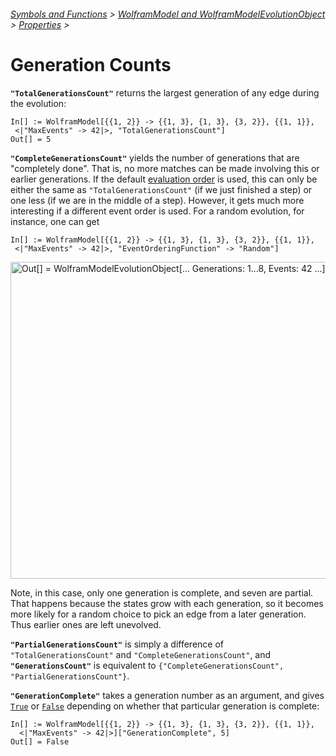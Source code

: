 ###### [Symbols and Functions](/README.md#symbols-and-functions) > [WolframModel and WolframModelEvolutionObject](../WolframModelAndWolframModelEvolutionObject.md) > [Properties](../WolframModelAndWolframModelEvolutionObject.md#properties) >

# Generation Counts

**`"TotalGenerationsCount"`** returns the largest generation of any edge during the evolution:

```wl
In[] := WolframModel[{{1, 2}} -> {{1, 3}, {1, 3}, {3, 2}}, {{1, 1}},
 <|"MaxEvents" -> 42|>, "TotalGenerationsCount"]
Out[] = 5
```

**`"CompleteGenerationsCount"`** yields the number of generations that are "completely done". That is, no more matches
can be made involving this or earlier generations. If the
default [evaluation order](../Options/EventOrderingFunction.md) is used, this can only be either the same
as `"TotalGenerationsCount"` (if we just finished a step) or one less (if we are in the middle of a step). However, it
gets much more interesting if a different event order is used. For a random evolution, for instance, one can get

```wl
In[] := WolframModel[{{1, 2}} -> {{1, 3}, {1, 3}, {3, 2}}, {{1, 1}},
 <|"MaxEvents" -> 42|>, "EventOrderingFunction" -> "Random"]
```

<img src="/Documentation/Images/RandomEvolutionObject.png"
     width="507"
     alt="Out[] = WolframModelEvolutionObject[... Generations: 1...8, Events: 42 ...]">

Note, in this case, only one generation is complete, and seven are partial. That happens because the states grow with
each generation, so it becomes more likely for a random choice to pick an edge from a later generation. Thus earlier
ones are left unevolved.

**`"PartialGenerationsCount"`** is simply a difference of `"TotalGenerationsCount"` and `"CompleteGenerationsCount"`,
and **`"GenerationsCount"`** is equivalent to `{"CompleteGenerationsCount", "PartialGenerationsCount"}`.

**`"GenerationComplete"`** takes a generation number as an argument, and
gives [`True`](https://reference.wolfram.com/language/ref/True.html)
or [`False`](https://reference.wolfram.com/language/ref/False.html) depending on whether that particular generation is
complete:

```wl
In[] := WolframModel[{{1, 2}} -> {{1, 3}, {1, 3}, {3, 2}}, {{1, 1}},
  <|"MaxEvents" -> 42|>]["GenerationComplete", 5]
Out[] = False
```

